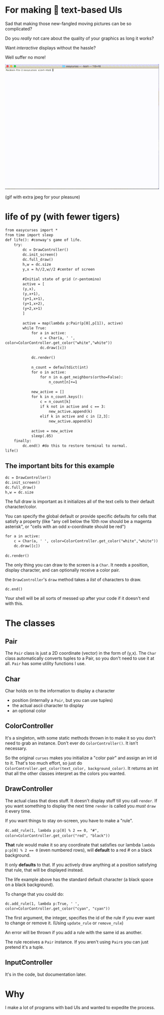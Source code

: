 # For making 💩 text-based UIs



Sad that making those new-fangled moving pictures can be so complicated?

Do you *really* not care about the quality of your graphics as long it works?

Want *interactive* displays without the hassle?

Well suffer no more!


![](./assets/life_example.gif)

(gif with extra jpeg for your pleasure)


# life of py (with fewer tigers)
```
from easycurses import *
from time import sleep
def life(): #conway's game of life. 
    try:
        dc = DrawController()
        dc.init_screen()
        dc.full_draw()
        h,w = dc.size
        y,x = h//2,w//2 #center of screen
        
        #Initial state of grid (r-pentomino)
        active = [
        (y,x),
        (y,x+1),
        (y+1,x+1),
        (y+1,x+2),
        (y+2,x+1)
        ]

        active = map(lambda p:Pair(p[0],p[1]), active)
        while True:
            for a in active:
                c = Char(a, ' ', color=ColorController.get_color("white","white"))
                dc.draw([c])

            dc.render()

            n_count = defaultdict(int)
            for o in active:
                for n in o.get_neighbors(ortho=False):
                    n_count[n]+=1

            new_active = []
            for k in n_count.keys():
                c = n_count[k]
                if k not in active and c == 3:
                    new_active.append(k)
                elif k in active and c in [2,3]:
                    new_active.append(k)

            active = new_active
            sleep(.05)
    finally:
        dc.end() #do this to restore terminal to normal.
life()
```

## The important bits for this example

```
dc = DrawController()
dc.init_screen()
dc.full_draw()
h,w = dc.size
```

The full draw is important as it initializes all of the text cells to their default character/color.

You can specify the global default or provide specific defaults for cells that satisfy a property (like "any cell below the 10th row should be a magenta asterisk", or "cells with an odd x-coordinate should be red")

```
for a in active:
    c = Char(a, ' ', color=ColorController.get_color("white","white"))
    dc.draw([c])

dc.render()
```

The only thing you can draw to the screen is a `Char`. It needs a position, display character, and can optionally receive a color pair. 

the `DrawController`'s `draw` method takes a *list* of characters to draw.

```
dc.end()
```

Your shell will be all sorts of messed up after your code if it doesn't end with this.

# The classes

## Pair

The `Pair` class is just a 2D coordinate (vector) in the form of (y,x). The `Char` class automatically converts tuples to a Pair, so you don't need to use it at all. `Pair` has some utility functions I use. 

## Char

Char holds on to the information to display a character
* position (internally a `Pair`, but you can use tuples)
* the actual ascii character to display
* an optional color

## ColorController

It's a singleton, with some static methods thrown in to make it so you don't need to grab an instance. Don't ever do `ColorController()`. It isn't necessary.

So the original `curses` makes you initialize a "color pair" and assign an int id to it. That's too much effort, so just do `ColorController.get_color(text_color, background_color)`. It returns an int that all the other classes interpret as the colors you wanted. 

## DrawController

The actual class that does stuff. It doesn't display stuff till you call `render`. If you want something to display the next time `render` is called you *must* `draw` it every time. 

If you want things to stay on-screen, you have to make a "rule". 

`dc.add_rule(1, lambda p:p[0] % 2 == 0, "#", color=ColorController.get_color("red", "black"))`

**That** rule would make it so any coordinate that satisfies our lambda `lambda p:p[0] % 2 == 0` (even numbered rows), will **default** to a red # on a black background. 

It only **defaults** to that. If you actively draw anything at a position satisfying that rule, that will be displayed instead.

The life example above has the standard default character (a black space on a black background).

To change that you could do:

```
dc.add_rule(1, lambda p:True, ' ', color=ColorController.get_color("cyan", "cyan"))
```

The first argument, the integer, specifies the id of the rule if you ever want to change or remove it. (Using `update_rule` or `remove_rule`)

An error will be thrown if you add a rule with the same id as another.

The rule receives a `Pair` instance. If you aren't using `Pair`s you can just pretend it's a tuple.

## InputController

It's in the code, but documentation later.

# Why
I make a lot of programs with bad UIs and wanted to expedite the process.
